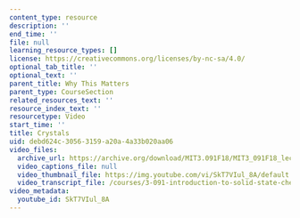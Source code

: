 ```yaml
---
content_type: resource
description: ''
end_time: ''
file: null
learning_resource_types: []
license: https://creativecommons.org/licenses/by-nc-sa/4.0/
optional_tab_title: ''
optional_text: ''
parent_title: Why This Matters
parent_type: CourseSection
related_resources_text: ''
resource_index_text: ''
resourcetype: Video
start_time: ''
title: Crystals
uid: debd624c-3056-3159-a20a-4a33b020aa06
video_files:
  archive_url: https://archive.org/download/MIT3.091F18/MIT3_091F18_lec19_wtm_300k.mp4
  video_captions_file: null
  video_thumbnail_file: https://img.youtube.com/vi/SkT7VIul_8A/default.jpg
  video_transcript_file: /courses/3-091-introduction-to-solid-state-chemistry-fall-2018/f282928f99f449249f1cfbff969eaa12_SkT7VIul_8A.pdf
video_metadata:
  youtube_id: SkT7VIul_8A
---
```

